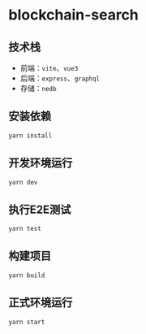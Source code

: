 # blockchain-search

## 技术栈

- 前端：`vite`、`vue3`
- 后端：`express`、`graphql`
- 存储：`nedb`

## 安装依赖

```sh
yarn install
```

## 开发环境运行

```sh
yarn dev
```

## 执行E2E测试

```sh
yarn test
```

## 构建项目

```sh
yarn build
```

## 正式环境运行

```sh
yarn start
```